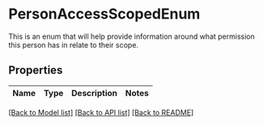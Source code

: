 # PersonAccessScopedEnum

This is an enum that will help provide information around what permission this person has in relate to their scope.

## Properties

Name | Type | Description | Notes
------------ | ------------- | ------------- | -------------

[[Back to Model list]](../README#documentation-for-models) [[Back to API list]](../README#documentation-for-api-endpoints) [[Back to README]](../README)


